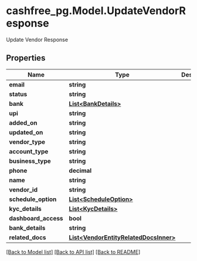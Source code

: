 # cashfree_pg.Model.UpdateVendorResponse
Update Vendor Response

## Properties

Name | Type | Description | Notes
------------ | ------------- | ------------- | -------------
**email** | **string** |  | [optional] 
**status** | **string** |  | [optional] 
**bank** | [**List&lt;BankDetails&gt;**](BankDetails.md) |  | [optional] 
**upi** | **string** |  | [optional] 
**added_on** | **string** |  | [optional] 
**updated_on** | **string** |  | [optional] 
**vendor_type** | **string** |  | [optional] 
**account_type** | **string** |  | [optional] 
**business_type** | **string** |  | [optional] 
**phone** | **decimal** |  | [optional] 
**name** | **string** |  | [optional] 
**vendor_id** | **string** |  | [optional] 
**schedule_option** | [**List&lt;ScheduleOption&gt;**](ScheduleOption.md) |  | [optional] 
**kyc_details** | [**List&lt;KycDetails&gt;**](KycDetails.md) |  | [optional] 
**dashboard_access** | **bool** |  | [optional] 
**bank_details** | **string** |  | [optional] 
**related_docs** | [**List&lt;VendorEntityRelatedDocsInner&gt;**](VendorEntityRelatedDocsInner.md) |  | [optional] 

[[Back to Model list]](../README.md#documentation-for-models) [[Back to API list]](../README.md#documentation-for-api-endpoints) [[Back to README]](../README.md)

